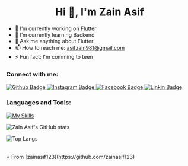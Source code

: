  <h1 align="center">Hi 👋, I'm Zain Asif</h1>

- 🔭 I’m currently working on Flutter
- 🌱 I’m currently learning Backend
- 💬 Ask me anything about Flutter
- 📫 How to reach me: asifzain981@gmail.com
- ⚡ Fun fact: I'm comming to teen

### Connect with me:

<div id="badges">
  <a href="https://github.com/zainasif123">
    <img src="https://img.shields.io/badge/Github-white?style=for-the-badge&logo=Github&logoColor=black" alt="Github Badge"/>
  </a>
   <a href="https://instagram.com/itzz_zain04">
    <img src="https://img.shields.io/badge/Instagram-purple?style=for-the-badge&logo=instagram&logoColor=white" alt="Instagram Badge"/>
  </a>
   <a href="https://www.facebook.com/profile.php?id=61555675935903">
    <img src="https://img.shields.io/badge/Facebook-blue?style=for-the-badge&logo=facebook&logoColor=white" alt="Facebook Badge"/>
  </a>
     <a href="https://www.linkedin.com/in/zain-asif-919071309/">
    <img src="https://img.shields.io/badge/LinkedIn-blue?style=for-the-badge&logo=LinkedIn&logoColor=white" alt="Linkin Badge"/>
  </a>

</div>

### Languages and Tools:

[![My Skills](https://skillicons.dev/icons?i=flutter,dart,firebase,github,git,postman)](https://skillicons.dev)

![Zain Asif's GitHub stats](https://github-readme-stats.vercel.app/api?username=anuraghazra&show_icons=true&theme=radical)

![Top Langs](https://github-readme-stats.vercel.app/api/top-langs/?username=axiftaj&theme=dark)

<br>
⭐️ From [zainasif123](https://github.com/zainasif123)

